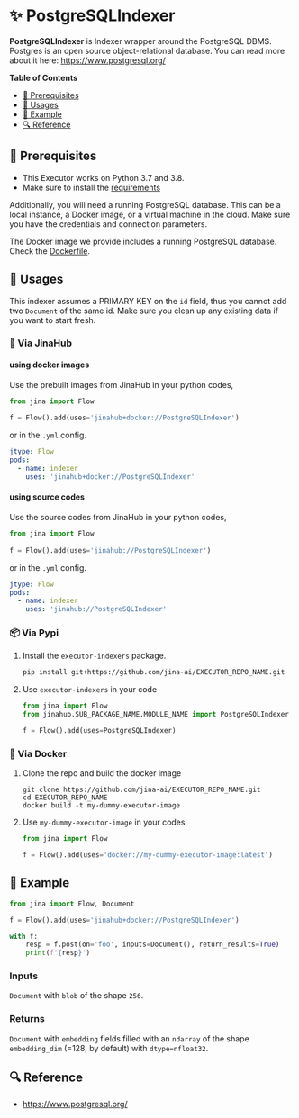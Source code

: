 # ✨ PostgreSQLIndexer

**PostgreSQLIndexer** is Indexer wrapper around the PostgreSQL DBMS. Postgres is an open source object-relational database. You can read more about it here: https://www.postgresql.org/


<!-- START doctoc generated TOC please keep comment here to allow auto update -->
<!-- DON'T EDIT THIS SECTION, INSTEAD RE-RUN doctoc TO UPDATE -->
**Table of Contents**

- [🌱 Prerequisites](#-prerequisites)
- [🚀 Usages](#-usages)
- [🎉️ Example](#%EF%B8%8F-example)
- [🔍️ Reference](#%EF%B8%8F-reference)

<!-- END doctoc generated TOC please keep comment here to allow auto update -->

## 🌱 Prerequisites

- This Executor works on Python 3.7 and 3.8. 
- Make sure to install the [requirements](./requirements.txt)

Additionally, you will need a running PostgreSQL database. This can be a local instance, a Docker image, or a virtual machine in the cloud. Make sure you have the credentials and connection parameters. 

The Docker image we provide includes a running PostgreSQL database. Check the [Dockerfile](./Dockerfile).

## 🚀 Usages

This indexer assumes a PRIMARY KEY on the `id` field, thus you cannot add two `Document` of the same id. Make sure you clean up any existing data if you want to start fresh. 

### 🚚 Via JinaHub

#### using docker images
Use the prebuilt images from JinaHub in your python codes, 

```python
from jina import Flow
	
f = Flow().add(uses='jinahub+docker://PostgreSQLIndexer')
```

or in the `.yml` config.
	
```yaml
jtype: Flow
pods:
  - name: indexer
    uses: 'jinahub+docker://PostgreSQLIndexer'
```

#### using source codes
Use the source codes from JinaHub in your python codes,

```python
from jina import Flow
	
f = Flow().add(uses='jinahub://PostgreSQLIndexer')
```

or in the `.yml` config.

```yaml
jtype: Flow
pods:
  - name: indexer
    uses: 'jinahub://PostgreSQLIndexer'
```


### 📦️ Via Pypi

1. Install the `executor-indexers` package.

	```bash
	pip install git+https://github.com/jina-ai/EXECUTOR_REPO_NAME.git
	```

1. Use `executor-indexers` in your code

	```python
	from jina import Flow
	from jinahub.SUB_PACKAGE_NAME.MODULE_NAME import PostgreSQLIndexer
	
	f = Flow().add(uses=PostgreSQLIndexer)
	```


### 🐳 Via Docker

1. Clone the repo and build the docker image

	```shell
	git clone https://github.com/jina-ai/EXECUTOR_REPO_NAME.git
	cd EXECUTOR_REPO_NAME
	docker build -t my-dummy-executor-image .
	```

1. Use `my-dummy-executor-image` in your codes

	```python
	from jina import Flow
	
	f = Flow().add(uses='docker://my-dummy-executor-image:latest')
	```
	

## 🎉️ Example 


```python
from jina import Flow, Document

f = Flow().add(uses='jinahub+docker://PostgreSQLIndexer')

with f:
    resp = f.post(on='foo', inputs=Document(), return_results=True)
	print(f'{resp}')
```

### Inputs 

`Document` with `blob` of the shape `256`.

### Returns

`Document` with `embedding` fields filled with an `ndarray` of the shape `embedding_dim` (=128, by default) with `dtype=nfloat32`.


## 🔍️ Reference

- https://www.postgresql.org/

